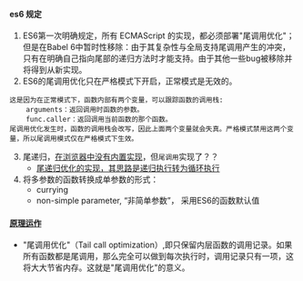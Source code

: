 #### es6 规定
1. ES6第一次明确规定，所有 ECMAScript 的实现，都必须部署"尾调用优化"；但是在Babel 6中暂时性移除：由于其复杂性与全局支持尾调用产生的冲突，只有在明确自己指向尾部的递归方法时才能支持。由于其他一些bug被移除并将得到从新实现。
2. ES6的尾调用优化只在严格模式下开启，正常模式是无效的。
```
这是因为在正常模式下，函数内部有两个变量，可以跟踪函数的调用栈:
    arguments：返回调用时函数的参数。
    func.caller：返回调用当前函数的那个函数。
尾调用优化发生时，函数的调用栈会改写，因此上面两个变量就会失真。严格模式禁用这两个变量，所以尾调用模式仅在严格模式下生效。
```
3. 尾递归，[在浏览器中没有内置实现](https://jsfiddle.net/galaxybing/o1kzz0tt/1/)，但`尾调用`实现了？？
    - [尾递归优化的实现，其思路是递归执行转为循环执行](https://jsfiddle.net/galaxybing/o1kzz0tt/)
4. 将多参数的函数转换成单参数的形式：
    - currying
    - non-simple parameter, “非简单参数”， 采用ES6的函数默认值
#### [原理运作](http://www.ruanyifeng.com/blog/2015/04/tail-call.html)
- "尾调用优化"（Tail call optimization）,即只保留内层函数的调用记录。如果所有函数都是尾调用，那么完全可以做到每次执行时，调用记录只有一项，这将大大节省内存。这就是"尾调用优化"的意义。
